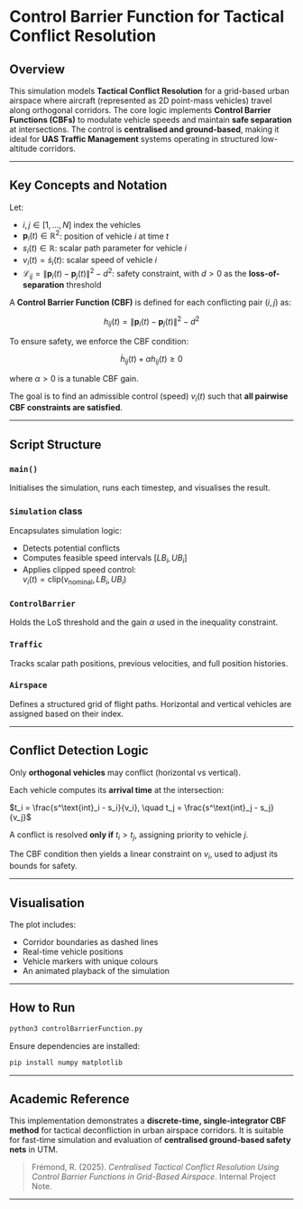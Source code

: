 # Control Barrier Function for Tactical Conflict Resolution

## Overview

This simulation models **Tactical Conflict Resolution** for a grid-based urban airspace where aircraft (represented as 2D point-mass vehicles) travel along orthogonal corridors. The core logic implements **Control Barrier Functions (CBFs)** to modulate vehicle speeds and maintain **safe separation** at intersections. The control is **centralised and ground-based**, making it ideal for **UAS Traffic Management** systems operating in structured low-altitude corridors.

---

## Key Concepts and Notation

Let:

- $i, j \in [1, \ldots, N ]$ index the vehicles  
- $\mathbf{p}_i(t) \in \mathbb{R}^2$: position of vehicle *i* at time *t*  
- $s_i(t) \in \mathbb{R}$: scalar path parameter for vehicle *i*  
- $v_i(t) = \dot{s}_i(t)$: scalar speed of vehicle *i*  
- $\mathcal{L}_{ij} = \|\mathbf{p}_i(t) - \mathbf{p}_j(t)\|^2 - d^2$: safety constraint, with $d > 0$ as the **loss-of-separation** threshold

A **Control Barrier Function (CBF)** is defined for each conflicting pair $(i, j)$ as:

```math
h_{ij}(t) = \|\mathbf{p}_i(t) - \mathbf{p}_j(t)\|^2 - d^2
```

To ensure safety, we enforce the CBF condition:

```math
\dot{h}_{ij}(t) + \alpha h_{ij}(t) \geq 0
```

where $\alpha > 0$ is a tunable CBF gain.

The goal is to find an admissible control (speed) $v_i(t)$ such that **all pairwise CBF constraints are satisfied**.

---

## Script Structure

### `main()`

Initialises the simulation, runs each timestep, and visualises the result.

### `Simulation` class

Encapsulates simulation logic:
- Detects potential conflicts
- Computes feasible speed intervals $[LB_i, UB_i]$
- Applies clipped speed control:  
  $v_i(t) = \text{clip}(v_{\text{nominal}}, LB_i, UB_i)$


### `ControlBarrier`

Holds the LoS threshold and the gain $\alpha$ used in the inequality constraint.

### `Traffic`

Tracks scalar path positions, previous velocities, and full position histories.

### `Airspace`

Defines a structured grid of flight paths. Horizontal and vertical vehicles are assigned based on their index.

---

## Conflict Detection Logic

Only **orthogonal vehicles** may conflict (horizontal vs vertical).

Each vehicle computes its **arrival time** at the intersection:

$t_i = \frac{s^\text{int}_i - s_i}{v_i}, \quad t_j = \frac{s^\text{int}_j - s_j}{v_j}$

A conflict is resolved **only if** $t_i > t_j$, assigning priority to vehicle *j*.

The CBF condition then yields a linear constraint on $v_i$, used to adjust its bounds for safety.

---

## Visualisation

The plot includes:
- Corridor boundaries as dashed lines
- Real-time vehicle positions
- Vehicle markers with unique colours
- An animated playback of the simulation

---

## How to Run

```bash
python3 controlBarrierFunction.py
```

Ensure dependencies are installed:

```bash
pip install numpy matplotlib
```

---

## Academic Reference

This implementation demonstrates a **discrete-time, single-integrator CBF method** for tactical deconfliction in urban airspace corridors. It is suitable for fast-time simulation and evaluation of **centralised ground-based safety nets** in UTM.

> Frémond, R. (2025). *Centralised Tactical Conflict Resolution Using Control Barrier Functions in Grid-Based Airspace*. Internal Project Note.

---
